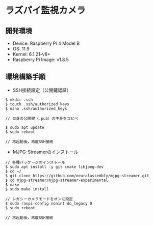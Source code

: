 # ラズパイ監視カメラ
## 開発環境
- Device: Raspberry Pi 4 Model B
- OS: 11.9
- Kernel: 6.1.21-v8+
- Raspberry Pi Image: v1.8.5

## 環境構築手順
- SSH接続設定（公開鍵認証）
```
$ mkdir .ssh
$ touch .ssh/authorized_keys
$ nano .ssh/authorized_keys

// 自身の公開鍵（.pub）の中身をコピペ

$ sudo apt update
$ sudo reboot

// 再起動後，再度SSH接続
```

- MJPG-Streamerのインストール
```
// 各種パッケージのインストール
$ sudo apt install -y git cmake libjpeg-dev
$ cd ~/
$ git clone https://github.com/neuralassembly/mjpg-streamer.git
$ cd mjpg-streamer/mjpg-streamer-experimental
$ make
$ sudo make install

// レガシーカメラモードをオンに設定
$ sudo raspi-config nonint do_legacy 0
$ sudo reboot

// 再起動後，再度SSH接続
```